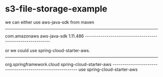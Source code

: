# s3-file-storage-example

we can either use aws-java-sdk from maven

<!-- https://mvnrepository.com/artifact/com.amazonaws/aws-java-sdk -->
------------------------------------------------------------
<dependency>
    <groupId>com.amazonaws</groupId>
    <artifactId>aws-java-sdk</artifactId>
    <version>1.11.486</version>
</dependency>
------------------------------------------------------------

or we could use spring-cloud-starter-aws.

------------------------------------------------------------
<dependency>
    <groupId>org.springframework.cloud</groupId>
    <artifactId>spring-cloud-starter-aws</artifactId>
</dependency>
------------------------------------------------------------
use spring-cloud-starter-aws
